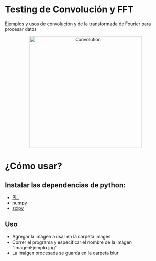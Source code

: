 # Testing de Convolución y FFT
Ejemplos y usos de convolución y de la transformada de Fourier para procesar datos

<p align="center">
  <img src="https://i.ytimg.com/vi/KuXjwB4LzSA/maxresdefault.jpg" width="350" title="Convolution">
</p>

# ¿Cómo usar?
## Instalar las dependencias de python:
  - [PIL](https://pillow.readthedocs.io/en/stable/installation.html)
  - [numpy](https://pillow.readthedocs.io/en/stable/installation.html)
  - [scipy](https://scipy.org/install/)

## Uso
- Agregar la imágen a usar en la carpeta images
- Correr el programa y especificar el nombre de la imágen "imagenEjemplo.jpg"
- La imágen procesada se guarda en la carpeta blur

